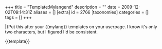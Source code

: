 +++
title = "Template:Mylangend"
description = ""
date = 2009-12-02T09:14:31Z
aliases = []
[extra]
id = 2766
[taxonomies]
categories = []
tags = []
+++

<includeonly>|}</includeonly><noinclude>Put this after your <nowiki>{{mylang}}</nowiki> templates on your userpage. I know it's only two characters, but I figured I'd be consistent.

{{template}}</noinclude>
